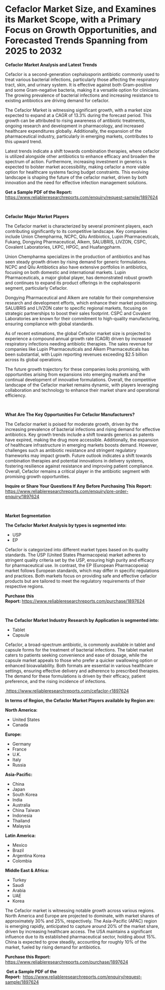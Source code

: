 <p><h1>Cefaclor Market Size, and Examines its Market Scope, with a Primary Focus on Growth Opportunities, and Forecasted Trends Spanning from 2025 to 2032</h1></p><p><strong>Cefaclor Market Analysis and Latest Trends</strong></p>
<p><p>Cefaclor is a second-generation cephalosporin antibiotic commonly used to treat various bacterial infections, particularly those affecting the respiratory tract, skin, and urinary system. It is effective against both Gram-positive and some Gram-negative bacteria, making it a versatile option for clinicians. The growing prevalence of bacterial infections and increasing resistance to existing antibiotics are driving demand for cefaclor.</p><p>The Cefaclor Market is witnessing significant growth, with a market size expected to expand at a CAGR of 13.3% during the forecast period. This growth can be attributed to rising awareness of antibiotic treatments, ongoing research and development in pharmacology, and increased healthcare expenditures globally. Additionally, the expansion of the pharmaceutical industry, particularly in emerging markets, contributes to this upward trend. </p><p>Latest trends indicate a shift towards combination therapies, where cefaclor is utilized alongside other antibiotics to enhance efficacy and broaden the spectrum of action. Furthermore, increasing investment in generics is expected to bolster market accessibility, making cefaclor a more viable option for healthcare systems facing budget constraints. This evolving landscape is shaping the future of the cefaclor market, driven by both innovation and the need for effective infection management solutions.</p></p>
<p><strong>Get a Sample PDF of the Report:&nbsp;</strong> <a href="https://www.reliableresearchreports.com/enquiry/request-sample/1897624?utm_campaign=2395&utm_medium=2&utm_source=Github&utm_content=ia&utm_term=19042025&utm_id=cefaclor">https://www.reliableresearchreports.com/enquiry/request-sample/1897624</a></p>
<p>&nbsp;</p>
<p><strong>Cefaclor Major Market Players</strong></p>
<p><p>The Cefaclor market is characterized by several prominent players, each contributing significantly to its competitive landscape. Key companies include Union Chempharma, NCPC, Qilu Antibiotics, Lupin Pharmaceuticals, Fukang, Dongying Pharmaceutical, Alkem, SALUBRIS, LIVZON, CSPC, Covalent Laboratories, LKPC, HPGC, and Huafangpharm.</p><p>Union Chempharma specializes in the production of antibiotics and has seen steady growth driven by rising demand for generic formulations. NCPC and Qilu Antibiotics also have extensive portfolios in antibiotics, focusing on both domestic and international markets. Lupin Pharmaceuticals, a major global player, has demonstrated robust growth and continues to expand its product offerings in the cephalosporin segment, particularly Cefaclor.</p><p>Dongying Pharmaceutical and Alkem are notable for their comprehensive research and development efforts, which enhance their market positioning. SALUBRIS and LIVZON cater to specific regional markets, focusing on strategic partnerships to boost their sales footprint. CSPC and Covalent Laboratories are known for their commitment to high-quality manufacturing, ensuring compliance with global standards.</p><p>As of recent estimations, the global Cefaclor market size is projected to experience a compound annual growth rate (CAGR) driven by increased respiratory infections needing antibiotic therapies. The sales revenue for companies like Lupin Pharmaceuticals and Alkem Pharmaceuticals has been substantial, with Lupin reporting revenues exceeding $2.5 billion across its global operations.</p><p>The future growth trajectory for these companies looks promising, with opportunities arising from expansions into emerging markets and the continual development of innovative formulations. Overall, the competitive landscape of the Cefaclor market remains dynamic, with players leveraging collaboration and technology to enhance their market share and operational efficiency.</p></p>
<p>&nbsp;</p>
<p><strong>What Are The Key Opportunities For Cefaclor Manufacturers?</strong></p>
<p><p>The Cefaclor market is poised for moderate growth, driven by the increasing prevalence of bacterial infections and rising demand for effective antibiotics. Key growth trends include a shift towards generics as patents have expired, making the drug more accessible. Additionally, the expansion of healthcare infrastructure in emerging markets boosts demand. However, challenges such as antibiotic resistance and stringent regulatory frameworks may impact growth. Future outlook indicates a shift towards combination therapies and potential innovations in delivery systems, fostering resilience against resistance and improving patient compliance. Overall, Cefaclor remains a critical player in the antibiotic segment with promising growth opportunities.</p></p>
<p><strong>Inquire or Share Your Questions If Any Before Purchasing This Report:</strong> <a href="https://www.reliableresearchreports.com/enquiry/pre-order-enquiry/1897624?utm_campaign=2395&utm_medium=2&utm_source=Github&utm_content=ia&utm_term=19042025&utm_id=cefaclor">https://www.reliableresearchreports.com/enquiry/pre-order-enquiry/1897624</a></p>
<p>&nbsp;</p>
<p><strong>Market Segmentation</strong></p>
<p><strong>The Cefaclor Market Analysis by types is segmented into:</strong></p>
<p><ul><li>USP</li><li>EP</li></ul></p>
<p><p>Cefaclor is categorized into different market types based on its quality standards. The USP (United States Pharmacopeia) market adheres to stringent quality criteria set by the USP, ensuring high purity and efficacy for pharmaceutical use. In contrast, the EP (European Pharmacopoeia) market follows European standards, which may differ in specific regulations and practices. Both markets focus on providing safe and effective cefaclor products but are tailored to meet the regulatory requirements of their respective regions.</p></p>
<p><strong>Purchase this Report:&nbsp;</strong><a href="https://www.reliableresearchreports.com/purchase/1897624?utm_campaign=2395&utm_medium=2&utm_source=Github&utm_content=ia&utm_term=19042025&utm_id=cefaclor">https://www.reliableresearchreports.com/purchase/1897624</a></p>
<p>&nbsp;</p>
<p><strong>The Cefaclor Market Industry Research by Application is segmented into:</strong></p>
<p><ul><li>Tablet</li><li>Capsule</li></ul></p>
<p><p>Cefaclor, a broad-spectrum antibiotic, is commonly available in tablet and capsule forms for the treatment of bacterial infections. The tablet market caters to patients seeking convenience and ease of dosage, while the capsule market appeals to those who prefer a quicker swallowing option or enhanced bioavailability. Both formats are essential in various healthcare settings, ensuring effective delivery and adherence to prescribed therapies. The demand for these formulations is driven by their efficacy, patient preference, and the rising incidence of infections.</p></p>
<p><a href="https://www.reliableresearchreports.com/cefaclor-r1897624?utm_campaign=2395&utm_medium=2&utm_source=Github&utm_content=ia&utm_term=19042025&utm_id=cefaclor">&nbsp;https://www.reliableresearchreports.com/cefaclor-r1897624</a></p>
<p><strong>In terms of Region, the Cefaclor Market Players available by Region are:</strong></p>
<p>
    <p> <strong> North America: </strong>
        <ul>
            <li>United States</li>
            <li>Canada</li>
        </ul>
        </p> 
    <p> <strong> Europe: </strong>
        <ul>
            <li>Germany</li>
            <li>France</li>
            <li>U.K.</li>
            <li>Italy</li>
            <li>Russia</li>
        </ul>
        </p> 
    <p> <strong> Asia-Pacific: </strong>
        <ul>
            <li>China</li>
            <li>Japan</li>
            <li>South Korea</li>
            <li>India</li>
            <li>Australia</li>
            <li>China Taiwan</li>
            <li>Indonesia</li>
            <li>Thailand</li>
            <li>Malaysia</li>
        </ul>
        </p> 
    <p> <strong> Latin America: </strong>
        <ul>
            <li>Mexico</li>
            <li>Brazil</li>
            <li>Argentina Korea</li>
            <li>Colombia</li>
        </ul>
        </p> 
    <p> <strong> Middle East & Africa: </strong>
        <ul>
            <li>Turkey</li>
            <li>Saudi</li>
            <li>Arabia</li>
            <li>UAE</li>
            <li>Korea</li>
        </ul>
    </p>
    </p>
<p><p>The Cefaclor market is witnessing notable growth across various regions. North America and Europe are projected to dominate, with market shares of approximately 30% and 25%, respectively. The Asia-Pacific (APAC) region is emerging rapidly, anticipated to capture around 20% of the market share, driven by increasing healthcare access. The USA maintains a significant influence due to its established pharmaceutical sector, holding about 15%. China is expected to grow steadily, accounting for roughly 10% of the market, fueled by rising demand for antibiotics.</p></p>
<p><strong>Purchase this Report: </strong><a href="https://www.reliableresearchreports.com/purchase/1897624?utm_campaign=2395&utm_medium=2&utm_source=Github&utm_content=ia&utm_term=19042025&utm_id=cefaclor">https://www.reliableresearchreports.com/purchase/1897624</a></p>
<p>&nbsp;<strong>Get a Sample PDF of the Report:&nbsp;&nbsp;</strong><a href="https://www.reliableresearchreports.com/enquiry/request-sample/1897624?utm_campaign=2395&utm_medium=2&utm_source=Github&utm_content=ia&utm_term=19042025&utm_id=cefaclor">https://www.reliableresearchreports.com/enquiry/request-sample/1897624</a></p>
<p><strong></strong></p>
<p><p></p><p></p><p></p></p>